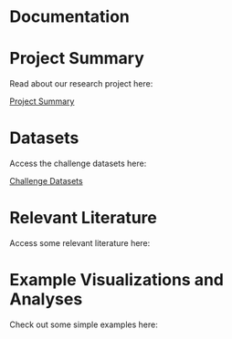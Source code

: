# Documentation

# Project Summary

Read about our research project here:

[Project Summary](project_summary.md)

# Datasets

Access the challenge datasets here:

[Challenge Datasets](data.md)

# Relevant Literature

Access some relevant literature here:


# Example Visualizations and Analyses

Check out some simple examples here:

